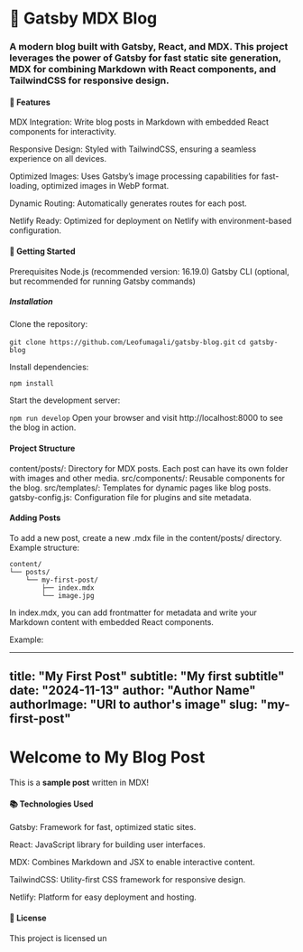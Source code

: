 # 📝 Gatsby MDX Blog #
### A modern blog built with Gatsby, React, and MDX. This project leverages the power of Gatsby for fast static site generation, MDX for combining Markdown with React components, and TailwindCSS for responsive design. ###

#### 🌟 Features

MDX Integration: Write blog posts in Markdown with embedded React components for interactivity.

Responsive Design: Styled with TailwindCSS, ensuring a seamless experience on all devices.

Optimized Images: Uses Gatsby’s image processing capabilities for fast-loading, optimized images in WebP format.

Dynamic Routing: Automatically generates routes for each post.

Netlify Ready: Optimized for deployment on Netlify with environment-based configuration.

#### 🚀 Getting Started
Prerequisites
Node.js (recommended version: 16.19.0)
Gatsby CLI (optional, but recommended for running Gatsby commands)

##### Installation

Clone the repository:

`git clone https://github.com/Leofumagali/gatsby-blog.git`
`cd gatsby-blog`

Install dependencies:

`npm install`

Start the development server:

`npm run develop`
Open your browser and visit http://localhost:8000 to see the blog in action.

#### Project Structure
content/posts/: Directory for MDX posts. Each post can have its own folder with images and other media.
src/components/: Reusable components for the blog.
src/templates/: Templates for dynamic pages like blog posts.
gatsby-config.js: Configuration file for plugins and site metadata.

#### Adding Posts
To add a new post, create a new .mdx file in the content/posts/ directory. Example structure:

    content/
    └── posts/
        └── my-first-post/
            ├── index.mdx
            └── image.jpg
        

In index.mdx, you can add frontmatter for metadata and write your Markdown content with embedded React components.

Example:

---
title: "My First Post"
subtitle: "My first subtitle"
date: "2024-11-13"
author: "Author Name"
authorImage: "URl to author's image"
slug: "my-first-post"
---

# Welcome to My Blog Post

This is a **sample post** written in MDX!

#### 📚 Technologies Used
Gatsby: Framework for fast, optimized static sites.

React: JavaScript library for building user interfaces.

MDX: Combines Markdown and JSX to enable interactive content.

TailwindCSS: Utility-first CSS framework for responsive design.

Netlify: Platform for easy deployment and hosting.

#### 📄 License
This project is licensed un
